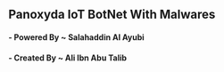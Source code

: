 ## Panoxyda IoT BotNet With Malwares


<h4> - Powered By ~ Salahaddin Al Ayubi </h4>
<h4> - Created By ~ Ali Ibn Abu Talib </h4>



